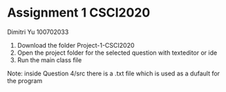 # Assignment 1 CSCI2020
Dimitri Yu
100702033

1) Download the folder Project-1-CSCI2020
2) Open the project folder for the selected question with texteditor or ide
3) Run the main class file

Note: inside Question 4/src there is a .txt file which is used as a dufault for the program